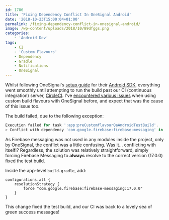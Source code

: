 ```yaml
---
id: 1786
title: 'Fixing Dependency Conflict In OneSignal Android'
date: '2018-10-23T15:00:04+01:00'
permalink: /fixing-dependency-conflict-in-onesignal-android/
image: /wp-content/uploads/2018/10/89dfggs.png
categories:
    - 'Android Dev'
tags:
    - CI
    - 'Custom Flavours'
    - Dependency
    - Gradle
    - Notifications
    - OneSignal
---
```


Whilst following OneSignal's [setup guide](https://documentation.onesignal.com/docs/android-sdk-setup) for their [Android SDK](https://github.com/OneSignal/OneSignal-Android-SDK), everything went smoothly until attempting to run the build past our CI (continuous integration) server, [CircleCI](https://circleci.com/). I've [encountered various issues](/getting-onesignal-working-on-a-multi-module-project/) when using custom build flavours with OneSignal before, and expect that was the cause of this issue too.

The build failed, due to the following exception:

```groovy
Execution failed for task ':app:preCustomflavourQaAndroidTestBuild'.
> Conflict with dependency 'com.google.firebase:firebase-messaging' in project ':app'. Resolved versions for app (17.0.0) and test app (12.0.1) differ. See https://d.android.com/r/tools/test-apk-dependency-conflicts.html for details.
```

As Firebase messaging was not used in any modules inside the project, only by OneSignal, the conflict was a little confusing. Was it… conflicting with itself!? Regardless, the solution was relatively straightforward, simply forcing Firebase Messaging to **always** resolve to the correct version (17.0.0) fixed the test build.

Inside the app-level `build.gradle`, add:

```
configurations.all {
    resolutionStrategy {
        force "com.google.firebase:firebase-messaging:17.0.0"
    }
}
```

This change fixed the test build, and our CI was back to a lovely sea of green success messages!